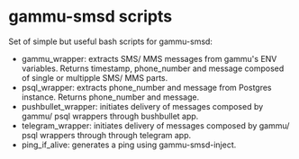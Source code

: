 # gammu-smsd scripts
Set of simple but useful bash scripts for gammu-smsd:
* gammu_wrapper: extracts SMS/ MMS messages from gammu's ENV variables. Returns timestamp, phone_number and message composed of single or multipple SMS/ MMS parts.
* psql_wrapper: extracts phone_number and message from Postgres instance. Returns phone_number and message.
* pushbullet_wrapper: initiates delivery of messages composed by gammu/ psql wrappers through bushbullet app.
* telegram_wrapper: initiates delivery of messages composed by gammu/ psql wrappers through through telegram app.
* ping_if_alive: generates a ping using gammu-smsd-inject.
